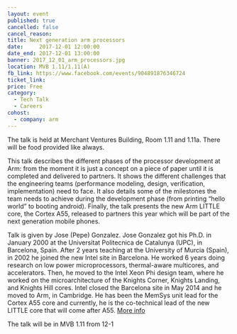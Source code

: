 ```yaml
---
layout: event
published: true
cancelled: false
cancel_reason:
title: Next generation arm processors
date:     2017-12-01 12:00:00
date_end: 2017-12-01 13:00:00
banner: 2017_12_01_arm_processors.jpg
location: MVB 1.11/1.11(A)
fb_link: https://www.facebook.com/events/904891876346724
ticket_link:
price: Free
category:
  - Tech Talk
  - Careers
cohost:
  - company: arm
---
```


The talk is held at Merchant Ventures Building, Room 1.11 and 1.11a. There will be food provided like always.

This talk describes the different phases of the processor development at Arm: from the moment it is just a concept on a piece of paper until it is completed and delivered to partners. It shows the different challenges that the engineering teams (performance modeling, design, verification, implementation) need to face. It also details some of the milestones the team needs to achieve during the development phase (from printing “hello world” to booting android). Finally, the talk presents the new Arm LITTLE core, the Cortex A55, released to partners this year which will be part of the next generation mobile phones.

Talk is given by Jose (Pepe) Gonzalez.
Jose Gonzalez got his Ph.D. in January 2000 at the Universitat Politecnica de Catalunya (UPC), in Barcelona, Spain. After 2 years teaching at the University of Murcia (Spain), in 2002 he joined the new Intel site in Barcelona. He worked 6 years doing research on low power microprocessors, thermal-aware multicores, and accelerators. Then, he moved to the Intel Xeon Phi design team, where he worked on the microarchitecture of the Knights Corner, Knights Landing, and Knights Hill cores. Intel closed the Barcelona site in May 2014 and he moved to Arm, in Cambridge. He has been the MemSys unit lead for the Cortex A55 core and currently, he is the co-technical lead of the new LITTLE core that will come after A55.
[More info](https://www.linkedin.com/in/pepe-gonzalez-4808621a/)

The talk will be in MVB 1.11 from 12-1

